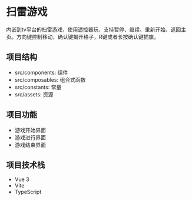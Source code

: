 # 扫雷游戏
  内嵌到tv平台的扫雷游戏，使用遥控器玩，支持暂停、继续、重新开始、返回主页。方向键控制移动，确认键揭开格子，R键或者长按确认键插旗。

## 项目结构

- src/components: 组件
- src/composables: 组合式函数
- src/constants: 常量
- src/assets: 资源

## 项目功能

- 游戏开始界面
- 游戏进行界面
- 游戏结束界面

## 项目技术栈

- Vue 3
- Vite
- TypeScript

